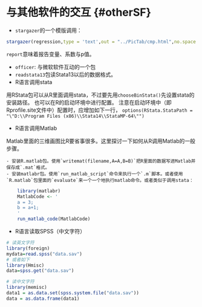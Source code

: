 
# 与其他软件的交互 {#otherSF}
- `stargazer`的一个模版调用：

```r
stargazer(regression,type = 'text',out = "../PicTab/cmp.html",no.space = T,report = c('vcp'))
```
`report`意味着报告变量、系数与p值。

- `officer`: 与微软软件互动的一个包
- `readstata13`包读Stata13以后的数据格式。
- R语言调用stata

用RStata包可以从R里面调用stata，不过要先用`chooseBinStata()`先设置stata的安装路径。 也可以在R的启动环境中进行配置。
注意在启动环境中（即Rprofile.site文件中）配置时，应增加如下一行，
`options(RStata.StataPath = "\"D:\\Program Files (x86)\\Stata14\\StataMP-64\"")`

- R语言调用Matlab

Matlab里面的三维画图比R要省事很多。这里探讨一下如何从R调用Matlab的一般步骤。
    
    - 安装R.matlab包。使用`writemat(filename,A=A,B=B)`把R里面的数据写进Matlab并保存成`.mat`格式。
    - 安装matlabr包。使用`run_matlab_script`命令来执行一个`.m`脚本。或者使用`R.matlab`包里面的`evaluate`来一个一个地执行matlab命令。或者类似于调用stata：

```r
    library(matlabr)
    MatlabCode <- '
    a = 3;
    b = a+1;
    '
    run_matlab_code(MatlabCode)
```
- R语言读取SPSS（中文字符）

```r
# 读英文字符
library(foreign)  
mydata=read.spss("data.sav")  
# 或者如下
library(Hmisc)  
data=spss.get("data.sav") 

# 读中文字符
library(memisc)
data1 = as.data.set(spss.system.file("data.sav"))
data = as.data.frame(data1)
```
